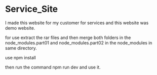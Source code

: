 # Service_Site
I made this website for my customer for services and this website was demo website.

for use extract the rar files and then merge both folders in the node_modules.part01 and node_modules.part02 in the node_modules in same directory.

use npm install

then run the command npm run dev and use it.

